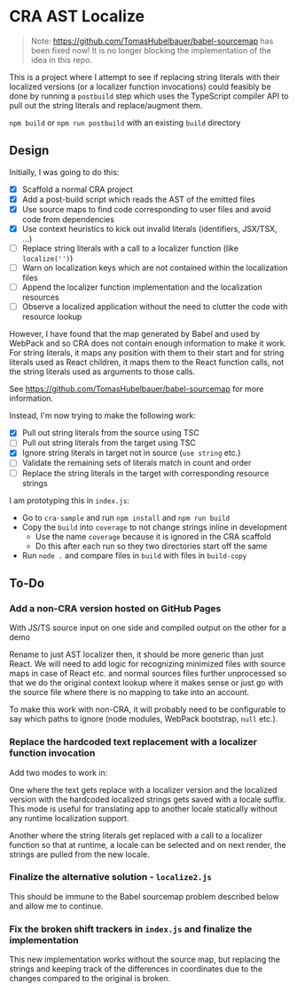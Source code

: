 # CRA AST Localize

> Note: https://github.com/TomasHubelbauer/babel-sourcemap has been fixed now!
> It is no longer blocking the implementation of the idea in this repo.

This is a project where I attempt to see if replacing string literals with their
localized versions (or a localizer function invocations) could feasibly be done
by running a `postbuild` step which uses the TypeScript compiler API to pull out
the string literals and replace/augment them.

`npm build` or `npm run postbuild` with an existing `build` directory

## Design

Initially, I was going to do this:

- [x] Scaffold a normal CRA project
- [x] Add a post-build script which reads the AST of the emitted files
- [x] Use source maps to find code corresponding to user files and avoid code from dependencies
- [x] Use context heuristics to kick out invalid literals (identifiers, JSX/TSX, …)
- [ ] Replace string literals with a call to a localizer function (like `localize('')`)
- [ ] Warn on localization keys which are not contained within the localization files
- [ ] Append the localizer function implementation and the localization resources
- [ ] Observe a localized application without the need to clutter the code with resource lookup

However, I have found that the map generated by Babel and used by WebPack and so
CRA does not contain enough information to make it work. For string literals, it
maps any position with them to their start and for string literals used as React
children, it maps them to the React function calls, not the string literals used
as arguments to those calls.

See https://github.com/TomasHubelbauer/babel-sourcemap for more information.

Instead, I'm now trying to make the following work:

- [x] Pull out string literals from the source using TSC
- [ ] Pull out string literals from the target using TSC
- [x] Ignore string literals in target not in source (`use string` etc.)
- [ ] Validate the remaining sets of literals match in count and order
- [ ] Replace the string literals in the target with corresponding resource strings

I am prototyping this in `index.js`:

- Go to `cra-sample` and run `npm install` and `npm run build`
- Copy the `build` into `coverage` to not change strings inline in development
  - Use the name `coverage` because it is ignored in the CRA scaffold
  - Do this after each run so they two directories start off the same
- Run `node .` and compare files in `build` with files in `build-copy`

## To-Do

### Add a non-CRA version hosted on GitHub Pages

With JS/TS source input on one side and compiled output on the other for a demo

Rename to just AST localizer then, it should be more generic than just React.
We will need to add logic for recognizing minimized files with source maps in
case of React etc. and normal sources files further unprocessed so that we do
the original context lookup where it makes sense or just go with the source file
where there is no mapping to take into an account.

To make this work with non-CRA, it will probably need to be configurable to say
which paths to ignore (node modules, WebPack bootstrap, `null` etc.).

### Replace the hardcoded text replacement with a localizer function invocation

Add two modes to work in:

One where the text gets replace with a localizer version and the localized
version with the hardcoded localized strings gets saved with a locale suffix.
This mode is useful for translating app to another locale statically without any
runtime localization support.

Another where the string literals get replaced with a call to a localizer
function so that at runtime, a locale can be selected and on next render, the
strings are pulled from the new locale.

### Finalize the alternative solution - `localize2.js`

This should be immune to the Babel sourcemap problem described below and allow
me to continue.

### Fix the broken shift trackers in `index.js` and finalize the implementation

This new implementation works without the source map, but replacing the strings
and keeping track of the differences in coordinates due to the changes compared
to the original is broken.
